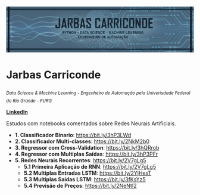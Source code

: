 <p align="center">
  <img src="jarbasjr.jpeg" >
</p>

# Jarbas Carriconde
<sub>*Data Science & Machine Learning - Engenheiro de Automação pela Univerisdade Federal do Rio Grande - FURG*</sub>

**[LinkedIn](https://www.linkedin.com/in/jarbas-carriconde-4877b9151/)**

Estudos com notebooks comentados sobre Redes Neurais Artificiais.

* **1. Classificador Bínario**: https://bit.ly/3hP3LWd
* **2. Classificador Multi-classes**: https://bit.ly/2NkM2b0
* **3. Regressor com Cross-Validation**: https://bit.ly/3hQRrob
* **4. Regressor com Multiplas Saídas**: https://bit.ly/3hP3PFr
* **5. Redes Neurais Recorrentes**: https://bit.ly/2V7gLg5
  * **5.1 Primeira Aplicação de RNN**: https://bit.ly/2V7gLg5
  * **5.2 Multiplas Entradas LSTM**: https://bit.ly/2YjHesT
  * **5.3 Multiplas Saídas LSTM**: https://bit.ly/3fKsYz5
  * **5.4 Previsão de Preços**: https://bit.ly/2NeNtI2
